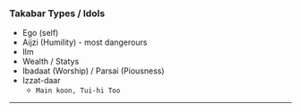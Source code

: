 ### Takabar Types / Idols
* Ego (self)
* Aijzi (Humility) - most dangerours
* Ilm
* Wealth / Statys
* Ibadaat (Worship) / Parsai (Piousness)
* Izzat-daar
  * `Main koon, Tui-hi Too`
    
***
